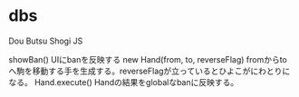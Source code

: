 dbs
===

Dou Butsu Shogi JS

showBan() UIにbanを反映する
new Hand(from, to, reverseFlag) fromからtoへ駒を移動する手を生成する。reverseFlagが立っているとひよこがにわとりになる。
Hand.execute() Handの結果をglobalなbanに反映する。
